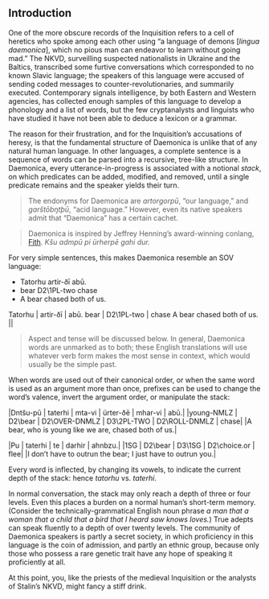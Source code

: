 ## Introduction

One of the more obscure records of the Inquisition refers to a cell
of heretics who spoke among each other using “a language of demons
[_lingua daemonica_], which no pious man can endeavor to
learn without going mad.” The NKVD, surveilling suspected
nationalists in Ukraine and the Baltics, transcribed some furtive
conversations which corresponded to no known Slavic language; the
speakers of this language were accused of sending coded messages
to counter-revolutionaries, and summarily executed. Contemporary
signals intelligence, by both Eastern and Western agencies, has
collected enough samples of this language to develop a phonology
and a list of words, but the few cryptanalysts and linguists who
have studied it have not been able to deduce a lexicon or a grammar.

The reason for their frustration, and for the Inquisition’s
accusations of heresy, is that the fundamental structure of
Daemonica is
unlike that of any natural human language. In other
languages, a complete sentence is a sequence of words can be
parsed into a recursive, tree-like structure. In Daemonica, every
utterance-in-progress is associated with a notional
_stack_, on which predicates can be added,
modified, and
removed, until a single predicate remains and the speaker yields
their turn.

> The endonyms for Daemonica are
_artorgorpū_, “our language,” and
_garštōbŋtþū_, “acid language.” However, even its native
speakers admit that “Daemonica” has a certain cachet.

> Daemonica is inspired by Jeffrey
Henning’s award-winning conlang, [Fith](https://www.frathwiki.com/Fith).
_Kšu admpū pi ürherpē gahi dur._

For very simple sentences, this makes Daemonica resemble an SOV
language:

<div class="gloss">
  
- Tatorhu artir-ðī abū.
- bear D2\1PL-two chase
- A bear chased both of us.
  
Tatorhu | artir-ðī | abū.
bear | D2\1PL-two | chase
A bear chased both of us. ||
</div>

> Aspect and tense will be discussed below. In
general, Daemonica words are unmarked as to both; these
English translations will use whatever verb form makes the
most sense in context, which would usually be the simple past.

When words are used out of their canonical order, or when the
same word is used as an argument more than once, prefixes can be
used to change the word’s valence, invert the argument order, or
manipulate the stack:

|Dntšu-pū | taterhi | mta-vi | ürter-ðē | mhar-vi | abū.|
|young-NMLZ | D2\bear | D2\OVER-DNMLZ | D3\2PL-TWO | D2\ROLL-DNMLZ | chase|
|A bear, who is young like we are, chased both of us.|

|Pu | taterhi | te | darhir | ahnbzu.|
|1SG | D2\bear | D3\1SG | D2\choice.or | flee|
|I don’t have to outrun the bear; I just have to outrun you.|

Every word is inflected, by changing its vowels, to indicate the
current depth of the stack: hence _tatorhu_
vs. _taterhi_.

In normal conversation, the stack may only reach a depth of three
or four levels. Even this places a burden on a normal human’s
short-term memory. (Consider the technically-grammatical English
noun phrase _a man that a woman that a child that a bird
that I heard saw knows loves._) True adepts can speak fluently to
a depth of over twenty levels. The community of Daemonica
speakers is partly a secret society, in which proficiency in this
language is the coin of admission, and partly an ethnic group,
because only those who possess a rare genetic trait have any hope
of speaking it proficiently at all.

At this point, you, like the
priests of the medieval Inquisition or the analysts of Stalin’s
NKVD, might fancy a stiff drink.
